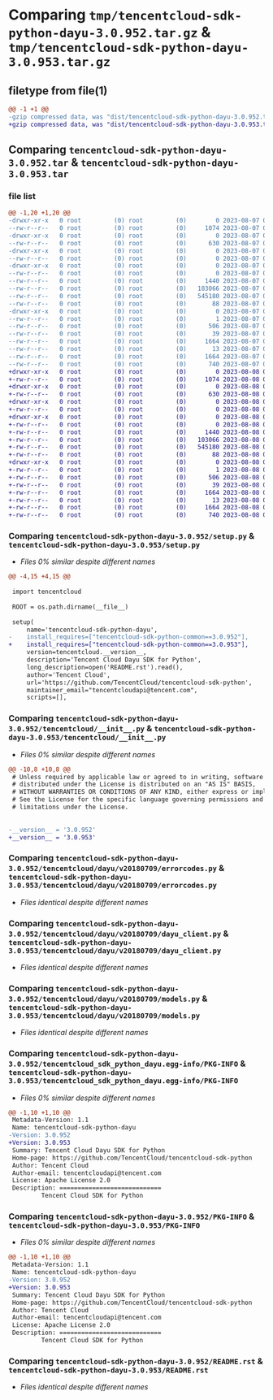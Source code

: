 # Comparing `tmp/tencentcloud-sdk-python-dayu-3.0.952.tar.gz` & `tmp/tencentcloud-sdk-python-dayu-3.0.953.tar.gz`

## filetype from file(1)

```diff
@@ -1 +1 @@
-gzip compressed data, was "dist/tencentcloud-sdk-python-dayu-3.0.952.tar", last modified: Mon Aug  7 08:51:31 2023, max compression
+gzip compressed data, was "dist/tencentcloud-sdk-python-dayu-3.0.953.tar", last modified: Tue Aug  8 00:23:08 2023, max compression
```

## Comparing `tencentcloud-sdk-python-dayu-3.0.952.tar` & `tencentcloud-sdk-python-dayu-3.0.953.tar`

### file list

```diff
@@ -1,20 +1,20 @@
-drwxr-xr-x   0 root         (0) root         (0)        0 2023-08-07 08:51:31.000000 tencentcloud-sdk-python-dayu-3.0.952/
--rw-r--r--   0 root         (0) root         (0)     1074 2023-08-07 08:51:31.000000 tencentcloud-sdk-python-dayu-3.0.952/setup.py
-drwxr-xr-x   0 root         (0) root         (0)        0 2023-08-07 08:51:31.000000 tencentcloud-sdk-python-dayu-3.0.952/tencentcloud/
--rw-r--r--   0 root         (0) root         (0)      630 2023-08-07 08:51:31.000000 tencentcloud-sdk-python-dayu-3.0.952/tencentcloud/__init__.py
-drwxr-xr-x   0 root         (0) root         (0)        0 2023-08-07 08:51:31.000000 tencentcloud-sdk-python-dayu-3.0.952/tencentcloud/dayu/
--rw-r--r--   0 root         (0) root         (0)        0 2023-08-07 08:51:31.000000 tencentcloud-sdk-python-dayu-3.0.952/tencentcloud/dayu/__init__.py
-drwxr-xr-x   0 root         (0) root         (0)        0 2023-08-07 08:51:31.000000 tencentcloud-sdk-python-dayu-3.0.952/tencentcloud/dayu/v20180709/
--rw-r--r--   0 root         (0) root         (0)        0 2023-08-07 08:51:31.000000 tencentcloud-sdk-python-dayu-3.0.952/tencentcloud/dayu/v20180709/__init__.py
--rw-r--r--   0 root         (0) root         (0)     1440 2023-08-07 08:51:31.000000 tencentcloud-sdk-python-dayu-3.0.952/tencentcloud/dayu/v20180709/errorcodes.py
--rw-r--r--   0 root         (0) root         (0)   103066 2023-08-07 08:51:31.000000 tencentcloud-sdk-python-dayu-3.0.952/tencentcloud/dayu/v20180709/dayu_client.py
--rw-r--r--   0 root         (0) root         (0)   545180 2023-08-07 08:51:31.000000 tencentcloud-sdk-python-dayu-3.0.952/tencentcloud/dayu/v20180709/models.py
--rw-r--r--   0 root         (0) root         (0)       88 2023-08-07 08:51:31.000000 tencentcloud-sdk-python-dayu-3.0.952/setup.cfg
-drwxr-xr-x   0 root         (0) root         (0)        0 2023-08-07 08:51:31.000000 tencentcloud-sdk-python-dayu-3.0.952/tencentcloud_sdk_python_dayu.egg-info/
--rw-r--r--   0 root         (0) root         (0)        1 2023-08-07 08:51:31.000000 tencentcloud-sdk-python-dayu-3.0.952/tencentcloud_sdk_python_dayu.egg-info/dependency_links.txt
--rw-r--r--   0 root         (0) root         (0)      506 2023-08-07 08:51:31.000000 tencentcloud-sdk-python-dayu-3.0.952/tencentcloud_sdk_python_dayu.egg-info/SOURCES.txt
--rw-r--r--   0 root         (0) root         (0)       39 2023-08-07 08:51:31.000000 tencentcloud-sdk-python-dayu-3.0.952/tencentcloud_sdk_python_dayu.egg-info/requires.txt
--rw-r--r--   0 root         (0) root         (0)     1664 2023-08-07 08:51:31.000000 tencentcloud-sdk-python-dayu-3.0.952/tencentcloud_sdk_python_dayu.egg-info/PKG-INFO
--rw-r--r--   0 root         (0) root         (0)       13 2023-08-07 08:51:31.000000 tencentcloud-sdk-python-dayu-3.0.952/tencentcloud_sdk_python_dayu.egg-info/top_level.txt
--rw-r--r--   0 root         (0) root         (0)     1664 2023-08-07 08:51:31.000000 tencentcloud-sdk-python-dayu-3.0.952/PKG-INFO
--rw-r--r--   0 root         (0) root         (0)      740 2023-08-07 08:51:31.000000 tencentcloud-sdk-python-dayu-3.0.952/README.rst
+drwxr-xr-x   0 root         (0) root         (0)        0 2023-08-08 00:23:08.000000 tencentcloud-sdk-python-dayu-3.0.953/
+-rw-r--r--   0 root         (0) root         (0)     1074 2023-08-08 00:23:08.000000 tencentcloud-sdk-python-dayu-3.0.953/setup.py
+drwxr-xr-x   0 root         (0) root         (0)        0 2023-08-08 00:23:08.000000 tencentcloud-sdk-python-dayu-3.0.953/tencentcloud/
+-rw-r--r--   0 root         (0) root         (0)      630 2023-08-08 00:23:08.000000 tencentcloud-sdk-python-dayu-3.0.953/tencentcloud/__init__.py
+drwxr-xr-x   0 root         (0) root         (0)        0 2023-08-08 00:23:08.000000 tencentcloud-sdk-python-dayu-3.0.953/tencentcloud/dayu/
+-rw-r--r--   0 root         (0) root         (0)        0 2023-08-08 00:23:08.000000 tencentcloud-sdk-python-dayu-3.0.953/tencentcloud/dayu/__init__.py
+drwxr-xr-x   0 root         (0) root         (0)        0 2023-08-08 00:23:08.000000 tencentcloud-sdk-python-dayu-3.0.953/tencentcloud/dayu/v20180709/
+-rw-r--r--   0 root         (0) root         (0)        0 2023-08-08 00:23:08.000000 tencentcloud-sdk-python-dayu-3.0.953/tencentcloud/dayu/v20180709/__init__.py
+-rw-r--r--   0 root         (0) root         (0)     1440 2023-08-08 00:23:08.000000 tencentcloud-sdk-python-dayu-3.0.953/tencentcloud/dayu/v20180709/errorcodes.py
+-rw-r--r--   0 root         (0) root         (0)   103066 2023-08-08 00:23:08.000000 tencentcloud-sdk-python-dayu-3.0.953/tencentcloud/dayu/v20180709/dayu_client.py
+-rw-r--r--   0 root         (0) root         (0)   545180 2023-08-08 00:23:08.000000 tencentcloud-sdk-python-dayu-3.0.953/tencentcloud/dayu/v20180709/models.py
+-rw-r--r--   0 root         (0) root         (0)       88 2023-08-08 00:23:08.000000 tencentcloud-sdk-python-dayu-3.0.953/setup.cfg
+drwxr-xr-x   0 root         (0) root         (0)        0 2023-08-08 00:23:08.000000 tencentcloud-sdk-python-dayu-3.0.953/tencentcloud_sdk_python_dayu.egg-info/
+-rw-r--r--   0 root         (0) root         (0)        1 2023-08-08 00:23:08.000000 tencentcloud-sdk-python-dayu-3.0.953/tencentcloud_sdk_python_dayu.egg-info/dependency_links.txt
+-rw-r--r--   0 root         (0) root         (0)      506 2023-08-08 00:23:08.000000 tencentcloud-sdk-python-dayu-3.0.953/tencentcloud_sdk_python_dayu.egg-info/SOURCES.txt
+-rw-r--r--   0 root         (0) root         (0)       39 2023-08-08 00:23:08.000000 tencentcloud-sdk-python-dayu-3.0.953/tencentcloud_sdk_python_dayu.egg-info/requires.txt
+-rw-r--r--   0 root         (0) root         (0)     1664 2023-08-08 00:23:08.000000 tencentcloud-sdk-python-dayu-3.0.953/tencentcloud_sdk_python_dayu.egg-info/PKG-INFO
+-rw-r--r--   0 root         (0) root         (0)       13 2023-08-08 00:23:08.000000 tencentcloud-sdk-python-dayu-3.0.953/tencentcloud_sdk_python_dayu.egg-info/top_level.txt
+-rw-r--r--   0 root         (0) root         (0)     1664 2023-08-08 00:23:08.000000 tencentcloud-sdk-python-dayu-3.0.953/PKG-INFO
+-rw-r--r--   0 root         (0) root         (0)      740 2023-08-08 00:23:08.000000 tencentcloud-sdk-python-dayu-3.0.953/README.rst
```

### Comparing `tencentcloud-sdk-python-dayu-3.0.952/setup.py` & `tencentcloud-sdk-python-dayu-3.0.953/setup.py`

 * *Files 0% similar despite different names*

```diff
@@ -4,15 +4,15 @@
 
 import tencentcloud
 
 ROOT = os.path.dirname(__file__)
 
 setup(
     name='tencentcloud-sdk-python-dayu',
-    install_requires=["tencentcloud-sdk-python-common==3.0.952"],
+    install_requires=["tencentcloud-sdk-python-common==3.0.953"],
     version=tencentcloud.__version__,
     description='Tencent Cloud Dayu SDK for Python',
     long_description=open('README.rst').read(),
     author='Tencent Cloud',
     url='https://github.com/TencentCloud/tencentcloud-sdk-python',
     maintainer_email="tencentcloudapi@tencent.com",
     scripts=[],
```

### Comparing `tencentcloud-sdk-python-dayu-3.0.952/tencentcloud/__init__.py` & `tencentcloud-sdk-python-dayu-3.0.953/tencentcloud/__init__.py`

 * *Files 0% similar despite different names*

```diff
@@ -10,8 +10,8 @@
 # Unless required by applicable law or agreed to in writing, software
 # distributed under the License is distributed on an "AS IS" BASIS,
 # WITHOUT WARRANTIES OR CONDITIONS OF ANY KIND, either express or implied.
 # See the License for the specific language governing permissions and
 # limitations under the License.
 
 
-__version__ = '3.0.952'
+__version__ = '3.0.953'
```

### Comparing `tencentcloud-sdk-python-dayu-3.0.952/tencentcloud/dayu/v20180709/errorcodes.py` & `tencentcloud-sdk-python-dayu-3.0.953/tencentcloud/dayu/v20180709/errorcodes.py`

 * *Files identical despite different names*

### Comparing `tencentcloud-sdk-python-dayu-3.0.952/tencentcloud/dayu/v20180709/dayu_client.py` & `tencentcloud-sdk-python-dayu-3.0.953/tencentcloud/dayu/v20180709/dayu_client.py`

 * *Files identical despite different names*

### Comparing `tencentcloud-sdk-python-dayu-3.0.952/tencentcloud/dayu/v20180709/models.py` & `tencentcloud-sdk-python-dayu-3.0.953/tencentcloud/dayu/v20180709/models.py`

 * *Files identical despite different names*

### Comparing `tencentcloud-sdk-python-dayu-3.0.952/tencentcloud_sdk_python_dayu.egg-info/PKG-INFO` & `tencentcloud-sdk-python-dayu-3.0.953/tencentcloud_sdk_python_dayu.egg-info/PKG-INFO`

 * *Files 0% similar despite different names*

```diff
@@ -1,10 +1,10 @@
 Metadata-Version: 1.1
 Name: tencentcloud-sdk-python-dayu
-Version: 3.0.952
+Version: 3.0.953
 Summary: Tencent Cloud Dayu SDK for Python
 Home-page: https://github.com/TencentCloud/tencentcloud-sdk-python
 Author: Tencent Cloud
 Author-email: tencentcloudapi@tencent.com
 License: Apache License 2.0
 Description: ============================
         Tencent Cloud SDK for Python
```

### Comparing `tencentcloud-sdk-python-dayu-3.0.952/PKG-INFO` & `tencentcloud-sdk-python-dayu-3.0.953/PKG-INFO`

 * *Files 0% similar despite different names*

```diff
@@ -1,10 +1,10 @@
 Metadata-Version: 1.1
 Name: tencentcloud-sdk-python-dayu
-Version: 3.0.952
+Version: 3.0.953
 Summary: Tencent Cloud Dayu SDK for Python
 Home-page: https://github.com/TencentCloud/tencentcloud-sdk-python
 Author: Tencent Cloud
 Author-email: tencentcloudapi@tencent.com
 License: Apache License 2.0
 Description: ============================
         Tencent Cloud SDK for Python
```

### Comparing `tencentcloud-sdk-python-dayu-3.0.952/README.rst` & `tencentcloud-sdk-python-dayu-3.0.953/README.rst`

 * *Files identical despite different names*

